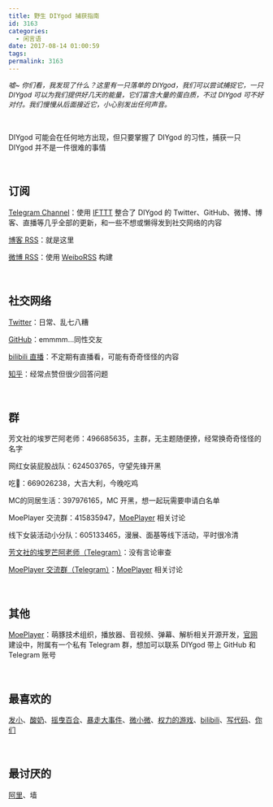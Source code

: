 ```yaml
---
title: 野生 DIYgod 捕获指南
id: 3163
categories:
  - 闲言语
date: 2017-08-14 01:00:59
tags:
permalink: 3163
--- 
```


<span style="font-size: 10pt;">_嘘~ 你们看，我发现了什么？这里有一只落单的 DIYgod，我们可以尝试捕捉它，一只 DIYgod 可以为我们提供好几天的能量，它们富含大量的蛋白质，不过 DIYgod 可不好对付。我们慢慢从后面接近它，小心别发出任何声音。_</span>

&nbsp;

DIYgod 可能会在任何地方出现，但只要掌握了 DIYgod 的习性，捕获一只 DIYgod 并不是一件很难的事情<!--more-->

&nbsp;

## 订阅

[Telegram Channel](https://t.me/awesomeDIYgod)：使用 [IFTTT](https://ifttt.com/) 整合了 DIYgod 的 Twitter、GitHub、微博、博客、直播等几乎全部的更新，和一些不想或懒得发到社交网络的内容

[博客 RSS](https://diygod.me/atom.xml)：就是这里

[微博 RSS](https://api.prprpr.me/weibo/rss/3306934123)：使用 [WeiboRSS](https://github.com/DIYgod/Weibo2RSS) 构建

&nbsp;

## 社交网络

[Twitter](https://twitter.com/)：日常、乱七八糟

[GitHub](https://github.com/DIYgod)：emmmm...同性交友

[bilibili 直播](https://live.bilibili.com/63489)：不定期有直播看，可能有奇奇怪怪的内容

[知乎](https://www.zhihu.com/people/diygod)：经常点赞但很少回答问题

&nbsp;

## 群

芳文社的埃罗芒阿老师：496685635，主群，无主题随便撩，经常换奇奇怪怪的名字

网红女装屁股战队：624503765，守望先锋开黑

吃🐔：669026238，大吉大利，今晚吃鸡

MC的同居生活：397976165，MC 开黑，想一起玩需要申请白名单

MoePlayer 交流群：415835947，[MoePlayer](https://github.com/MoePlayer) 相关讨论

线下女装活动小分队：605133465，漫展、面基等线下活动，平时很冷清

[芳文社的埃罗芒阿老师（Telegram）](https://t.me/prpr233)：没有言论审查

[MoePlayer 交流群（Telegram）](https://t.me/adplayer)：[MoePlayer](https://github.com/MoePlayer) 相关讨论

&nbsp;

## 其他

[MoePlayer](https://github.com/MoePlayer)：萌豚技术组织，播放器、音视频、弹幕、解析相关开源开发，[官网](http://player.moe/)建设中，附属有一个私有 Telegram 群，想加可以联系 DIYgod 带上 GitHub 和 Telegram 账号

&nbsp;

## 最喜欢的

[发小](http://weibo.com/573959922)、[酸奶](https://suannai.cat/)、[摇曳百合](https://zh.moegirl.org/zh-hans/%E6%91%87%E6%9B%B3%E7%99%BE%E5%90%88)、[暴走大事件](https://space.bilibili.com/883968#!/)、[微小微](https://space.bilibili.com/6997378)、[权力的游戏](http://www.zimuzu.tv/resource/10733)、[bilibili](https://www.bilibili.com/)、[写代码](https://github.com/DIYgod)、[你们](https://diygod.me/links)

&nbsp;

## 最讨厌的

[阿里](http://www.alibabagroup.com/)、墙